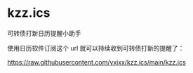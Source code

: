 # kzz.ics
可转债打新日历提醒小助手

使用日历软件订阅这个 url 就可以持续收到可转债打新的提醒了：

https://raw.githubusercontent.com/yxjxx/kzz.ics/main/kzz.ics